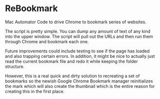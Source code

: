 # ReBookmark
Mac Automator Code to drive Chrome to bookmark series of websites. 

The script is pretty simple.  You can dump any amount of text of any kind into the upper window. The script will pull out the URLs and then run them through Chrome and bookmark each one.

Future improvements could include testing to see if the page has loaded and also trapping certain errors. In addition, it might be nice to actually just read the current bookmark file and redo it while keeping the folder structure. 

However, this is a real quick and dirty solution to recreating a set of bookmarks so the newish Google Chrome Bookmark manager reinitializes the mark which will also create the thumbnail which is the entire reason for creating this in the first place. 
